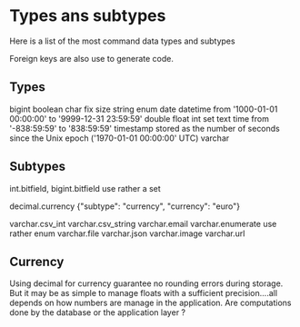 # Types ans subtypes


Here is a list of the most command data types and subtypes

Foreign keys are also use to generate code.

## Types
bigint
boolean
char        fix size string
enum
date
datetime    from '1000-01-01 00:00:00' to '9999-12-31 23:59:59'
double
float
int
set
text
time        from '-838:59:59' to '838:59:59'
timestamp   stored as the number of seconds since the Unix epoch ('1970-01-01 00:00:00' UTC)
varchar


## Subtypes

int.bitfield, bigint.bitfield       use rather a set

decimal.currency
    {"subtype": "currency", "currency": "euro"}

varchar.csv_int
varchar.csv_string
varchar.email
varchar.enumerate                   use rather enum
varchar.file
varchar.json
varchar.image
varchar.url


## Currency

Using decimal for currency guarantee no rounding errors during storage. But it may be as simple to manage floats with a sufficient precision....all depends on how numbers are manage in the application. Are computations done by the database or the application layer ?


